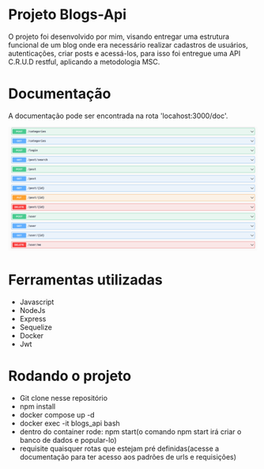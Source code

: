 # Projeto Blogs-Api

  O projeto foi desenvolvido por mim, visando entregar uma estrutura funcional de um blog onde era necessário realizar cadastros de usuários, autenticações, criar posts e acessá-los, para isso foi entregue uma API C.R.U.D restful, aplicando a metodologia MSC.

# Documentação

  A documentação pode ser encontrada na rota 'locahost:3000/doc'.
  
  ![](src/images/rotas.png)

# Ferramentas utilizadas

  - Javascript
  - NodeJs
  - Express
  - Sequelize
  - Docker
  - Jwt

# Rodando o projeto

  - Git clone nesse repositório
  - npm install
  - docker compose up -d
  - docker exec -it blogs_api bash
  - dentro do container rode: npm start(o comando npm start irá criar o banco de dados e popular-lo)
  - requisite quaisquer rotas que estejam pré definidas(acesse a documentação para ter acesso aos padrões de urls e requisições)
